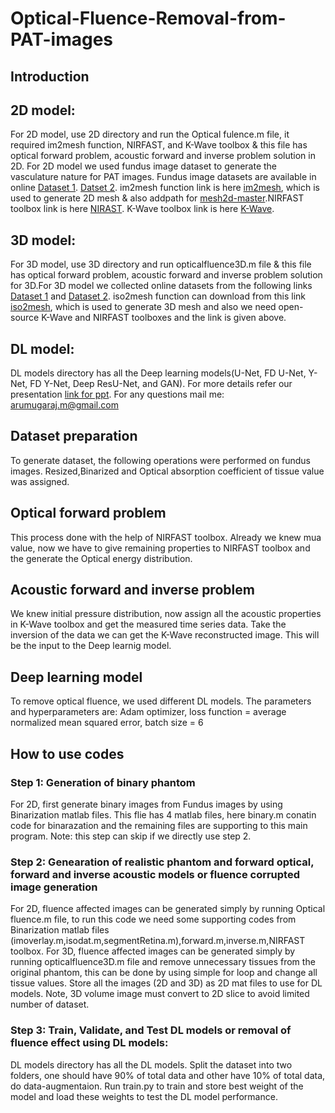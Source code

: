 # Optical-Fluence-Removal-from-PAT-images
## Introduction
## 2D model:
For 2D model, use 2D directory and run the Optical fulence.m file, it required im2mesh function, NIRFAST, and K-Wave toolbox & this file has optical forward problem, acoustic forward and inverse problem solution in 2D.
For 2D model we used fundus image dataset to generate the vasculature nature for PAT images.
Fundus image datasets are available in online [Dataset 1](https://www.kaggle.com/linchundan/fundusimage1000).
[Datset 2](https://www5.cs.fau.de/research/data/fundus-images/). 
im2mesh function link is here [im2mesh](https://in.mathworks.com/matlabcentral/fileexchange/71772-im2mesh-2d-image-to-triangular-meshes), which is used to generate 2D mesh & also addpath for [mesh2d-master](https://in.mathworks.com/matlabcentral/fileexchange/25555-mesh2d-delaunay-based-unstructured-mesh-generation).NIRFAST toolbox link is here [NIRAST](https://milab.host.dartmouth.edu/nirfast/).
K-Wave toolbox link is here [K-Wave](http://www.k-wave.org/).
## 3D model:
For 3D model, use 3D directory and run opticalfluence3D.m file & this file has optical forward problem, acoustic forward and inverse problem solution for 3D.For 3D model we collected online datasets from the following links [Dataset 1](https://anastasio.bioengineering.illinois.edu/downloadable-content/oa-breast-database/) and [Dataset 2](https://dataverse.harvard.edu/dataset.xhtml?persistentId=doi:10.7910/DVN/KBYQQ7).
 iso2mesh function can download from this link [iso2mesh](http://iso2mesh.sourceforge.net/cgi-bin/index.cgi), which is used to generate 3D mesh and also we need open-source K-Wave and NIRFAST toolboxes and the link is given above. 
## DL model:
DL models directory has all the Deep learning models(U-Net, FD U-Net, Y-Net, FD Y-Net, Deep ResU-Net, and GAN).
For more details refer our presentation [link for ppt](https://docs.google.com/presentation/d/11RDKK24GpVCmXNCmAEXCF1me9gWeFw93/edit#slide=id.p1). For any questions mail me: arumugaraj.m@gmail.com


## Dataset preparation
To generate dataset, the following operations were performed on fundus images. Resized,Binarized and Optical absorption coefficient of tissue value was assigned.


## Optical forward problem
This process done with the help of NIRFAST toolbox. Already we knew mua value, now we have to give remaining properties to NIRFAST toolbox and the generate the Optical energy distribution.


## Acoustic forward and inverse problem
We knew initial pressure distribution, now assign all the acoustic properties in K-Wave toolbox and get the measured time series data.
Take the inversion of the data we can get the K-Wave reconstructed image. This will be the input to the Deep learnig model.


## Deep learning model
To remove optical fluence, we used different DL models. The parameters and hyperparameters are: Adam optimizer, loss function = average normalized mean squared error, batch size = 6

## How to use codes
### Step 1: Generation of binary phantom
For 2D, first generate binary images from Fundus images by using Binarization matlab files. This flie has 4 matlab files, here binary.m conatin code for binarazation and the remaining files are supporting to this main program. Note: this step can skip if we directly use step 2.
### Step 2: Genearation of realistic phantom and forward optical, forward and inverse acoustic models or fluence corrupted image generation
For 2D, fluence affected images can be generated simply by running Optical fluence.m file, to run this code we need some supporting codes from Binarization matlab files (imoverlay.m,isodat.m,segmentRetina.m),forward.m,inverse.m,NIRFAST toolbox.
For 3D, fluence affected images can be generated simply by running opticalfluence3D.m file and remove unnecessary tissues from the original phantom, this can be done by using simple for loop and change all tissue values.
Store all the images (2D and 3D) as 2D mat files to use for DL models. Note, 3D volume image must convert to 2D slice to avoid limited number of dataset.
### Step 3: Train, Validate, and Test DL models or removal of fluence effect using DL models:
DL models directory has all the DL models. Split the dataset into two folders, one should have 90% of total data and other have 10% of total data, do data-augmentaion. Run train.py to train and store best weight of the model and load these weights to test the DL model performance.


